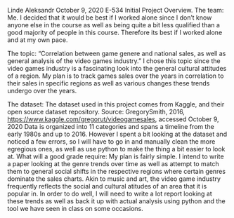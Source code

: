 Linde Aleksandr
October 9, 2020
E-534
Initial Project Overview.
The team:
Me. I decided that it would be best if I worked alone since I don’t know anyone else in the course as well as being quite a bit less qualified than a good majority of people in this course. Therefore its best if I worked alone and at my own pace.

The topic:
“Correlation between game genere and national sales, as well as general analysis of the video games industry.”
I chose this topic since the video games industry is a fascinating look into the general cultural attitudes of a region. My plan is to track games sales over the years in correlation to their sales in specific regions as well as various changes these trends undergo over the years.

The dataset:
The dataset used in this project comes from Kaggle, and their open source dataset repository.
Source: GregorySmith, 2016, https://www.kaggle.com/gregorut/videogamesales, accessed October 9, 2020
Data is organized into 11 categories and spans a timeline from the early 1980s and up to 2016. However I spent a bit looking at the dataset and noticed a few errors, so I will have to go in and manually clean the more egregious ones, as well as use python to make the thing a bit easier to look at. 
What will a good grade require:
My plan is fairly simple. I intend to write a paper looking at the genre trends over time as well as attempt to match them to general social shifts in the respective regions where certain genres dominate the sales charts. Akin to music and art, the video game industry frequently reflects the social and cultural atitudes of an area that it is popular in. 
In order to do well, I will need to write a lot report looking at these trends as well as back it up with actual analysis using python and the tool we have seen in class on some occasions. 

